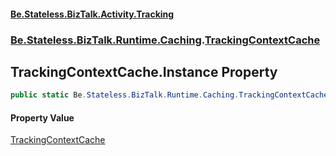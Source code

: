 #### [Be.Stateless.BizTalk.Activity.Tracking](README.md 'README')
### [Be.Stateless.BizTalk.Runtime.Caching](Be.Stateless.BizTalk.Runtime.Caching.md 'Be.Stateless.BizTalk.Runtime.Caching').[TrackingContextCache](TrackingContextCache.md 'Be.Stateless.BizTalk.Runtime.Caching.TrackingContextCache')

## TrackingContextCache.Instance Property

```csharp
public static Be.Stateless.BizTalk.Runtime.Caching.TrackingContextCache Instance { get; set; }
```

#### Property Value
[TrackingContextCache](TrackingContextCache.md 'Be.Stateless.BizTalk.Runtime.Caching.TrackingContextCache')